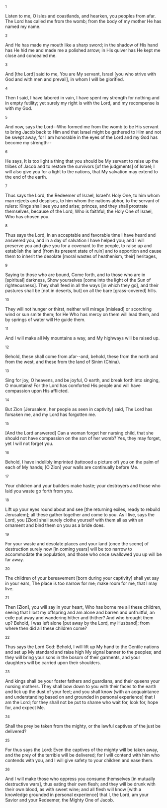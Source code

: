 <sup>1</sup> 

Listen to me, O isles and coastlands, and hearken, you peoples from afar. The Lord has called me from the womb; from the body of my mother He has named my name. 

<sup>2</sup> 

And He has made my mouth like a sharp sword; in the shadow of His hand has He hid me and made me a polished arrow; in His quiver has He kept me close and concealed me. 

<sup>3</sup> 

And [the Lord] said to me, You are My servant, Israel [you who strive with God and with men and prevail], in whom I will be glorified. 

<sup>4</sup> 

Then I said, I have labored in vain, I have spent my strength for nothing and in empty futility; yet surely my right is with the Lord, and my recompense is with my God. 

<sup>5</sup> 

And now, says the Lord--Who formed me from the womb to be His servant to bring Jacob back to Him and that Israel might be gathered to Him and not be swept away, for I am honorable in the eyes of the Lord and my God has become my strength-- 

<sup>6</sup> 

He says, It is too light a thing that you should be My servant to raise up the tribes of Jacob and to restore the survivors [of the judgments] of Israel; I will also give you for a light to the nations, that My salvation may extend to the end of the earth. 

<sup>7</sup> 

Thus says the Lord, the Redeemer of Israel, Israel's Holy One, to him whom man rejects and despises, to him whom the nations abhor, to the servant of rulers: Kings shall see you and arise; princes, and they shall prostrate themselves, because of the Lord, Who is faithful, the Holy One of Israel, Who has chosen you. 

<sup>8</sup> 

Thus says the Lord, In an acceptable and favorable time I have heard and answered you, and in a day of salvation I have helped you; and I will preserve you and give you for a covenant to the people, to raise up and establish the land [from its present state of ruin] and to apportion and cause them to inherit the desolate [moral wastes of heathenism, their] heritages, 

<sup>9</sup> 

Saying to those who are bound, Come forth, and to those who are in [spiritual] darkness, Show yourselves [come into the light of the Sun of righteousness]. They shall feed in all the ways [in which they go], and their pastures shall be [not in deserts, but] on all the bare [grass-covered] hills. 

<sup>10</sup> 

They will not hunger or thirst, neither will mirage [mislead] or scorching wind or sun smite them; for He Who has mercy on them will lead them, and by springs of water will He guide them. 

<sup>11</sup> 

And I will make all My mountains a way, and My highways will be raised up. 

<sup>12</sup> 

Behold, these shall come from afar--and, behold, these from the north and from the west, and these from the land of Sinim (China). 

<sup>13</sup> 

Sing for joy, O heavens, and be joyful, O earth, and break forth into singing, O mountains! For the Lord has comforted His people and will have compassion upon His afflicted. 

<sup>14</sup> 

But Zion [Jerusalem, her people as seen in captivity] said, The Lord has forsaken me, and my Lord has forgotten me. 

<sup>15</sup> 

[And the Lord answered] Can a woman forget her nursing child, that she should not have compassion on the son of her womb? Yes, they may forget, yet I will not forget you. 

<sup>16</sup> 

Behold, I have indelibly imprinted (tattooed a picture of) you on the palm of each of My hands; [O Zion] your walls are continually before Me. 

<sup>17</sup> 

Your children and your builders make haste; your destroyers and those who laid you waste go forth from you. 

<sup>18</sup> 

Lift up your eyes round about and see [the returning exiles, ready to rebuild Jerusalem]; all these gather together and come to you. As I live, says the Lord, you [Zion] shall surely clothe yourself with them all as with an ornament and bind them on you as a bride does. 

<sup>19</sup> 

For your waste and desolate places and your land [once the scene] of destruction surely now [in coming years] will be too narrow to accommodate the population, and those who once swallowed you up will be far away. 

<sup>20</sup> 

The children of your bereavement [born during your captivity] shall yet say in your ears, The place is too narrow for me; make room for me, that I may live. 

<sup>21</sup> 

Then [Zion], you will say in your heart, Who has borne me all these children, seeing that I lost my offspring and am alone and barren and unfruitful, an exile put away and wandering hither and thither? And who brought them up? Behold, I was left alone [put away by the Lord, my Husband]; from where then did all these children come? 

<sup>22</sup> 

Thus says the Lord God: Behold, I will lift up My hand to the Gentile nations and set up My standard and raise high My signal banner to the peoples; and they will bring your sons in the bosom of their garments, and your daughters will be carried upon their shoulders. 

<sup>23</sup> 

And kings shall be your foster fathers and guardians, and their queens your nursing mothers. They shall bow down to you with their faces to the earth and lick up the dust of your feet; and you shall know [with an acquaintance and understanding based on and grounded in personal experience] that I am the Lord; for they shall not be put to shame who wait for, look for, hope for, and expect Me. 

<sup>24</sup> 

Shall the prey be taken from the mighty, or the lawful captives of the just be delivered? 

<sup>25</sup> 

For thus says the Lord: Even the captives of the mighty will be taken away, and the prey of the terrible will be delivered; for I will contend with him who contends with you, and I will give safety to your children and ease them. 

<sup>26</sup> 

And I will make those who oppress you consume themselves [in mutually destructive wars], thus eating their own flesh; and they will be drunk with their own blood, as with sweet wine; and all flesh will know [with a knowledge grounded in personal experience] that I, the Lord, am your Savior and your Redeemer, the Mighty One of Jacob.